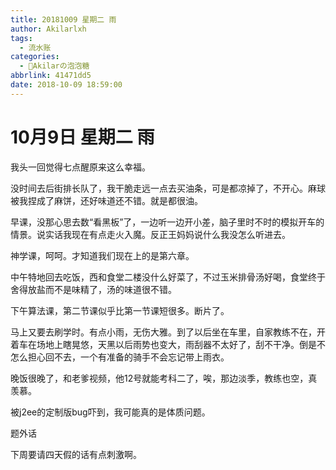 ```yaml
---
title: 20181009 星期二 雨
author: Akilarlxh
tags:
  - 流水账
categories:
  - 🍬Akilarの泡泡糖
abbrlink: 41471dd5
date: 2018-10-09 18:59:00
---
```

# 10月9日 星期二 雨

我头一回觉得七点醒原来这么幸福。

没时间去后街排长队了，我干脆走远一点去买油条，可是都凉掉了，不开心。麻球被我捏成了麻饼，还好味道还不错。就是都很油。

早课，没那心思去数“看黑板”了，一边听一边开小差，脑子里时不时的模拟开车的情景。说实话我现在有点走火入魔。反正王妈妈说什么我没怎么听进去。

神学课，呵呵。才知道我们现在上的是第六章。

中午特地回去吃饭，西和食堂二楼没什么好菜了，不过玉米排骨汤好喝，食堂终于舍得放盐而不是味精了，汤的味道很不错。

下午算法课，第二节课似乎比第一节课短很多。断片了。

马上又要去刷学时。有点小雨，无伤大雅。到了以后坐在车里，自家教练不在，开着车在场地上瞎晃悠，天黑以后雨势也变大，雨刮器不太好了，刮不干净。倒是不怎么担心回不去，一个有准备的骑手不会忘记带上雨衣。

晚饭很晚了，和老爹视频，他12号就能考科二了，唉，那边淡季，教练也空，真羡慕。

被j2ee的定制版bug吓到，我可能真的是体质问题。

题外话

下周要请四天假的话有点刺激啊。


